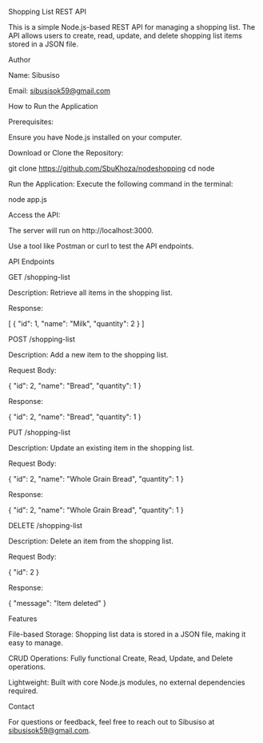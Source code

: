 Shopping List REST API

This is a simple Node.js-based REST API for managing a shopping list. The API allows users to create, read, update, and delete shopping list items stored in a JSON file.

Author

Name: Sibusiso

Email: sibusisok59@gmail.com

How to Run the Application

Prerequisites:

Ensure you have Node.js installed on your computer.

Download or Clone the Repository:

git clone https://github.com/SbuKhoza/nodeshopping
cd node

Run the Application:
Execute the following command in the terminal:

node app.js

Access the API:

The server will run on http://localhost:3000.

Use a tool like Postman or curl to test the API endpoints.

API Endpoints

GET /shopping-list

Description: Retrieve all items in the shopping list.

Response:

[
  {
    "id": 1,
    "name": "Milk",
    "quantity": 2
  }
]

POST /shopping-list

Description: Add a new item to the shopping list.

Request Body:

{
  "id": 2,
  "name": "Bread",
  "quantity": 1
}

Response:

{
  "id": 2,
  "name": "Bread",
  "quantity": 1
}

PUT /shopping-list

Description: Update an existing item in the shopping list.

Request Body:

{
  "id": 2,
  "name": "Whole Grain Bread",
  "quantity": 1
}

Response:

{
  "id": 2,
  "name": "Whole Grain Bread",
  "quantity": 1
}

DELETE /shopping-list

Description: Delete an item from the shopping list.

Request Body:

{
  "id": 2
}

Response:

{
  "message": "Item deleted"
}

Features

File-based Storage: Shopping list data is stored in a JSON file, making it easy to manage.

CRUD Operations: Fully functional Create, Read, Update, and Delete operations.

Lightweight: Built with core Node.js modules, no external dependencies required.

Contact

For questions or feedback, feel free to reach out to Sibusiso at sibusisok59@gmail.com.